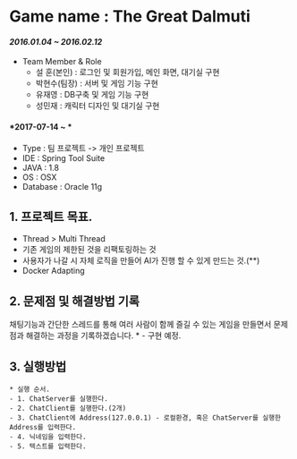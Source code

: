 # Game name : The Great Dalmuti

#### *2016.01.04 ~ 2016.02.12*  

- Team Member & Role
	- 설 훈(본인) : 로그인 및 회원가입, 메인 화면, 대기실 구현
	- 박현수(팀장) : 서버 및 게임 기능 구현
	- 유재영 : DB구축 및 게임 기능 구현
	- 성민재 : 캐릭터 디자인 및 대기실 구현


#### *2017-07-14 ~ *  

- Type : 팀 프로젝트 -> 개인 프로젝트
- IDE : Spring Tool Suite
- JAVA : 1.8
- OS : OSX  
- Database : Oracle 11g

## 1. 프로젝트 목표.
- Thread > Multi Thread
- 기존 게임의 제한된 것을 리팩토링하는 것
- 사용자가 나갈 시 자체 로직을 만들어 AI가 진행 할 수 있게 만드는 것.(**)
- Docker Adapting


## 2. 문제점 및 해결방법 기록  
채팅기능과 간단한 스레드를 통해 여러 사람이 함께 즐길 수 있는 게임을 만들면서 문제점과 해결하는 과정을 기록하겠습니다.
	* - 구현 예정.


## 3. 실행방법
	* 실행 순서.	
	- 1. ChatServer를 실행한다.
	- 2. ChatClient를 실행한다.(2개)
	- 3. ChatClient에 Address(127.0.0.1) - 로컬환경, 혹은 ChatServer를 실행한 Address를 입력한다.
	- 4. 닉네임을 입력한다.
	- 5. 텍스트를 입력한다.
